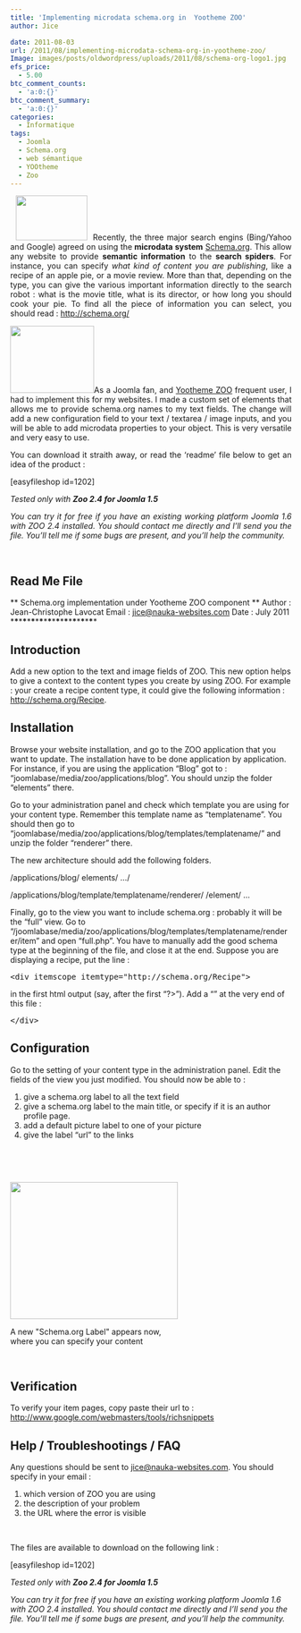 ```yaml
---
title: 'Implementing microdata schema.org in  Yootheme ZOO'
author: Jice

date: 2011-08-03
url: /2011/08/implementing-microdata-schema-org-in-yootheme-zoo/
Image: images/posts/oldwordpress/uploads/2011/08/schema-org-logo1.jpg
efs_price:
  - 5.00
btc_comment_counts:
  - 'a:0:{}'
btc_comment_summary:
  - 'a:0:{}'
categories:
  - Informatique
tags:
  - Joomla
  - Schema.org
  - web sémantique
  - YOOtheme
  - Zoo
---
```

<p style="text-align: justify;">
  <a href="images/posts/oldwordpress/uploads/2011/08/schema-org-logo1.jpg"><img class="alignleft size-full wp-image-1211" style="margin: 0pt 10px;" title="schema-org-logo" src="/images/posts/oldwordpress/uploads/2011/08/schema-org-logo1.jpg" alt="" width="128" height="80" ></a>Recently, the three major search engins (Bing/Yahoo and Google) agreed on using the<strong> microdata system</strong> <a href="http://schema.org/">Schema.org</a>. This allow any website to provide <strong>semantic information</strong> to the <strong>search spiders</strong>. For instance, you can specify<em> what kind of content you are publishing</em>, like a recipe of an apple pie, or a movie review. More than that, depending on the type, you can give the various important information directly to the search robot : what is the movie title, what is its director, or how long you should cook your pie. To find all the piece of information you can select, you should read : <a href="http://schema.org/">http://schema.org/</a>
</p>

<p style="text-align: justify;">
  <a href="images/posts/oldwordpress/uploads/2011/08/zoo.png"><img class="alignright size-full wp-image-1212" title="zoo" src="/images/posts/oldwordpress/uploads/2011/08/zoo.png" alt="" width="150" height="120" ></a>As a Joomla fan, and <a href="http://www.yootheme.com/zoo/">Yootheme ZOO</a> frequent user, I had to implement this for my websites. I made a custom set of elements that allows me to provide schema.org names to my text fields. The change will add a new configuration field to your text / textarea / image inputs, and you will be able to add microdata properties to your object. This is very versatile and very easy to use.
</p>

<p style="text-align: justify;">
  You can download it straith away, or read the &#8216;readme&#8217; file below to get an idea of the product :
</p>

<p style="text-align: justify;">
  [easyfileshop id=1202]
</p>

<p style="text-align: justify;">
  <em>Tested only with <strong>Zoo 2.4 for Joomla 1.5</strong></em>
</p>

<p style="text-align: justify;">
  <em>You can try it for free if you have an existing working platform Joomla 1.6 with ZOO 2.4 installed. You should contact me directly and I&#8217;ll send you the file. You&#8217;ll tell me if some bugs are present, and you&#8217;ll help the community.</em>
</p>

 

<h2 style="text-align: left;">
  Read Me File
</h2>

\*\* Schema.org implementation under Yootheme ZOO component \*\*
Author : Jean-Christophe Lavocat
Email : jice@nauka-websites.com
Date : July 2011
\***\***\***\***\***\***\***\***\***\***\***\***\***\***\***\***\***\***\***\****

## Introduction

Add a new option to the text and image fields of ZOO. This new option helps to give a context to the content types you create by using ZOO. For example : your create a recipe content type, it could give the following information : <http://schema.org/Recipe>.

## Installation

Browse your website installation, and go to the ZOO application that you want to update. The installation have to be done application by application. For instance, if you are using the application &#8220;Blog&#8221; got to : &#8220;joomlabase/media/zoo/applications/blog&#8221;. You should unzip the folder &#8220;elements&#8221; there.

Go to your administration panel and check which template you are using for your content type. Remember this template name as &#8220;templatename&#8221;. You should then go to &#8220;joomlabase/media/zoo/applications/blog/templates/templatename/&#8221; and unzip the folder &#8220;renderer&#8221; there.

The new architecture should add the following folders.

/applications/blog/
elements/
&#8230;/

/applications/blog/template/templatename/renderer/
/element/
&#8230;

Finally, go to the view you want to include schema.org : probably it will be the &#8220;full&#8221; view. Go to &#8220;/joomlabase/media/zoo/applications/blog/templates/templatename/renderer/item&#8221; and open &#8220;full.php&#8221;. You have to manually add the good schema type at the beginning of the file, and close it at the end. Suppose you are displaying a recipe, put the line :

<pre>&lt;div itemscope itemtype="http://schema.org/Recipe"&gt;</pre>

in the first html output (say, after the first &#8220;?>&#8221;). Add a &#8220;</div>&#8221; at the very end of this file :

<pre>&lt;/div&gt;</pre>

## Configuration

Go to the setting of your content type in the administration panel. Edit the fields of the view you just modified.
You should now be able to :
1) give a schema.org label to all the text field
2) give a schema.org label to the main title, or specify if it is an author profile page.
3) add a default picture label to one of your picture
4) give the label &#8220;url&#8221; to the links

 

 

<div id="attachment_1214" style="width: 310px" class="wp-caption alignright">
  <a href="images/posts/oldwordpress/uploads/2011/08/schemafield.png"><img class="size-medium wp-image-1214" title="schemafield" src="/images/posts/oldwordpress/uploads/2011/08/schemafield-300x245.png" alt="" width="300" height="245" ></a>

  <p class="wp-caption-text">
    A new "Schema.org Label" appears now, where you can specify your content
  </p>
</div>

 

## Verification

To verify your item pages, copy paste their url to :
http://www.google.com/webmasters/tools/richsnippets

## Help / Troubleshootings / FAQ

Any questions should be sent to jice@nauka-websites.com. You should specify in your email :
1) which version of ZOO you are using
2) the description of your problem
3) the URL where the error is visible

 

The files are available to download on the following link :

[easyfileshop id=1202]

_Tested only with **Zoo 2.4 for Joomla 1.5**_

_You can try it for free if you have an existing working platform Joomla 1.6 with ZOO 2.4 installed. You should contact me directly and I&#8217;ll send you the file. You&#8217;ll tell me if some bugs are present, and you&#8217;ll help the community._
